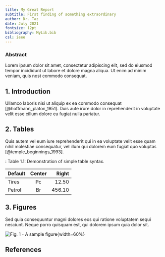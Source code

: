 ```yaml
---
title: My Great Report
subtitle: First finding of something extraordinary
author: Dr. Taz
date: July 2021
fontsize: 12pt
bibliography: MyLib.bib
csl: ieee
---
```


### Abstract

Lorem ipsum dolor sit amet, consectetur adipiscing elit, sed do eiusmod tempor incididunt ut labore et dolore magna aliqua. Ut enim ad minim veniam, quis nost commodo consequat.

## 1. Introduction
 
 Ullamco laboris nisi ut aliquip ex ea commodo consequat [@hoffmann_platon_1951]. Duis aute irure dolor in reprehenderit in voluptate velit esse cillum dolore eu fugiat nulla pariatur. 

## 2. Tables

Quis autem vel eum iure reprehenderit qui in ea voluptate velit esse quam nihil molestiae consequatur, vel illum qui dolorem eum fugiat quo voluptas [@temple_beginnings_1993].

: Table 1.1:  Demonstration of simple table syntax.

Default		| Center	| Right 
-----------	|:------:|-----:
Tires			| Pc		| 12.50
Petrol		| Br		| 456.10


## 3. Figures

Sed quia consequuntur magni dolores eos qui ratione voluptatem sequi nesciunt. Neque porro quisquam est, qui dolorem ipsum quia dolor sit.

 ![Fig. 1 - A sample figure](http://www.butleranalytics.com/wp-content/uploads/2014/07/optimizationw.jpg){width=60%}


## References





